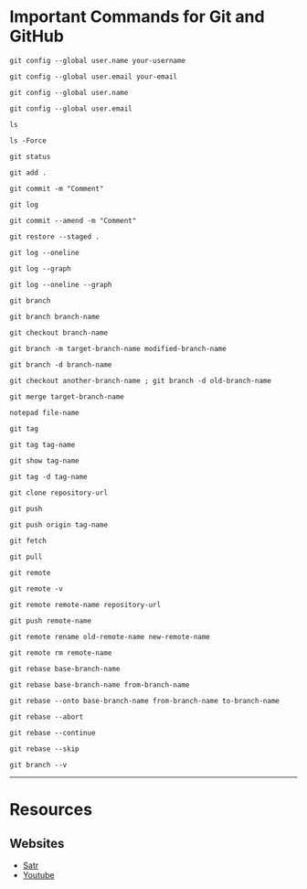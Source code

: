 # Important Commands for Git and GitHub

`git config --global user.name your-username`

`git config --global user.email your-email`

`git config --global user.name`

`git config --global user.email`

`ls`

`ls -Force`

`git status`

`git add .`

`git commit -m "Comment"`

`git log`

`git commit --amend -m "Comment"`

`git restore --staged .`

`git log --oneline`

`git log --graph`

`git log --oneline --graph`

`git branch`

`git branch branch-name`

`git checkout branch-name`

`git branch -m target-branch-name modified-branch-name`

`git branch -d branch-name`

`git checkout another-branch-name ; git branch -d old-branch-name`

`git merge target-branch-name`

`notepad file-name`

`git tag`

`git tag tag-name`

`git show tag-name`

`git tag -d tag-name`

`git clone repository-url`

`git push`

`git push origin tag-name`

`git fetch`

`git pull`

`git remote`

`git remote -v`

`git remote remote-name repository-url`

`git push remote-name`

`git remote rename old-remote-name new-remote-name`

`git remote rm remote-name`

`git rebase base-branch-name`

`git rebase base-branch-name from-branch-name`

`git rebase --onto base-branch-name from-branch-name to-branch-name`

`git rebase --abort`

`git rebase --continue`

`git rebase --skip`

`git branch --v`

---

# Resources

## Websites

- [Satr](https://satr.codes)
- [Youtube](https://youtube.com)